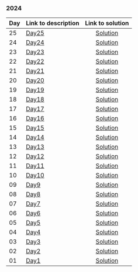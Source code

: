### 2024
| Day | Link to description | Link to solution
|:---|:---|:---:|
| 25 | [Day25](https://adventofcode.com/2024/day/25) | [Solution](https://github.com/T1r1osh/advent-of-code/tree/main/solutions/2024/Day25)|
| 24 | [Day24](https://adventofcode.com/2024/day/24) | [Solution](https://github.com/T1r1osh/advent-of-code/tree/main/solutions/2024/Day24)|
| 23 | [Day23](https://adventofcode.com/2024/day/23) | [Solution](https://github.com/T1r1osh/advent-of-code/tree/main/solutions/2024/Day23)|
| 22 | [Day22](https://adventofcode.com/2024/day/22) | [Solution](https://github.com/T1r1osh/advent-of-code/tree/main/solutions/2024/Day22)|
| 21 | [Day21](https://adventofcode.com/2024/day/21) | [Solution](https://github.com/T1r1osh/advent-of-code/tree/main/solutions/2024/Day21)|
| 20 | [Day20](https://adventofcode.com/2024/day/20) | [Solution](https://github.com/T1r1osh/advent-of-code/tree/main/solutions/2024/Day20)|
| 19 | [Day19](https://adventofcode.com/2024/day/19) | [Solution](https://github.com/T1r1osh/advent-of-code/tree/main/solutions/2024/Day19)|
| 18 | [Day18](https://adventofcode.com/2024/day/18) | [Solution](https://github.com/T1r1osh/advent-of-code/tree/main/solutions/2024/Day18)|
| 17 | [Day17](https://adventofcode.com/2024/day/17) | [Solution](https://github.com/T1r1osh/advent-of-code/tree/main/solutions/2024/Day17)|
| 16 | [Day16](https://adventofcode.com/2024/day/16) | [Solution](https://github.com/T1r1osh/advent-of-code/tree/main/solutions/2024/Day16)|
| 15 | [Day15](https://adventofcode.com/2024/day/15) | [Solution](https://github.com/T1r1osh/advent-of-code/tree/main/solutions/2024/Day15)|
| 14 | [Day14](https://adventofcode.com/2024/day/14) | [Solution](https://github.com/T1r1osh/advent-of-code/tree/main/solutions/2024/Day14)|
| 13 | [Day13](https://adventofcode.com/2024/day/13) | [Solution](https://github.com/T1r1osh/advent-of-code/tree/main/solutions/2024/Day13)|
| 12 | [Day12](https://adventofcode.com/2024/day/12) | [Solution](https://github.com/T1r1osh/advent-of-code/tree/main/solutions/2024/Day12)|
| 11 | [Day11](https://adventofcode.com/2024/day/11) | [Solution](https://github.com/T1r1osh/advent-of-code/tree/main/solutions/2024/Day11)|
| 10 | [Day10](https://adventofcode.com/2024/day/10) | [Solution](https://github.com/T1r1osh/advent-of-code/tree/main/solutions/2024/Day10)|
| 09 | [Day9](https://adventofcode.com/2024/day/9) | [Solution](https://github.com/T1r1osh/advent-of-code/tree/main/solutions/2024/Day09)|
| 08 | [Day8](https://adventofcode.com/2024/day/8) | [Solution](https://github.com/T1r1osh/advent-of-code/tree/main/solutions/2024/Day08)|
| 07 | [Day7](https://adventofcode.com/2024/day/7) | [Solution](https://github.com/T1r1osh/advent-of-code/tree/main/solutions/2024/Day07)|
| 06 | [Day6](https://adventofcode.com/2024/day/6) | [Solution](https://github.com/T1r1osh/advent-of-code/tree/main/solutions/2024/Day06)|
| 05 | [Day5](https://adventofcode.com/2024/day/5) | [Solution](https://github.com/T1r1osh/advent-of-code/tree/main/solutions/2024/Day05)|
| 04 | [Day4](https://adventofcode.com/2024/day/4) | [Solution](https://github.com/T1r1osh/advent-of-code/tree/main/solutions/2024/Day04)|
| 03 | [Day3](https://adventofcode.com/2024/day/3) | [Solution](https://github.com/T1r1osh/advent-of-code/tree/main/solutions/2024/Day03)|
| 02 | [Day2](https://adventofcode.com/2024/day/2) | [Solution](https://github.com/T1r1osh/advent-of-code/tree/main/solutions/2024/Day02)|
| 01 | [Day1](https://adventofcode.com/2024/day/1) | [Solution](https://github.com/T1r1osh/advent-of-code/tree/main/solutions/2024/Day01)|